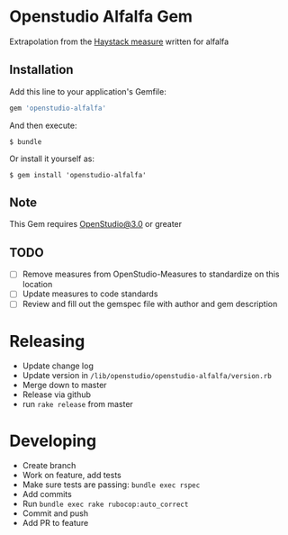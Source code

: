 # Openstudio Alfalfa Gem

Extrapolation from the [Haystack measure](https://github.com/NREL/alfalfa/tree/develop/worker/workflow/measures/haystack) written for alfalfa

## Installation

Add this line to your application's Gemfile:

```ruby
gem 'openstudio-alfalfa'
```

And then execute:

    $ bundle

Or install it yourself as:

    $ gem install 'openstudio-alfalfa'

## Note

This Gem requires OpenStudio@3.0 or greater

## TODO

- [ ] Remove measures from OpenStudio-Measures to standardize on this location
- [ ] Update measures to code standards
- [ ] Review and fill out the gemspec file with author and gem description

# Releasing

* Update change log
* Update version in `/lib/openstudio/openstudio-alfalfa/version.rb`
* Merge down to master
* Release via github
* run `rake release` from master

# Developing
- Create branch
- Work on feature, add tests
- Make sure tests are passing: `bundle exec rspec`
- Add commits
- Run `bundle exec rake rubocop:auto_correct`
- Commit and push
- Add PR to feature 